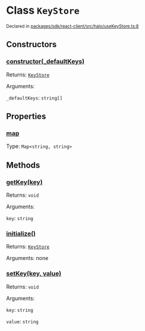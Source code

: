 # Class `KeyStore`
<sub>Declared in [packages/sdk/react-client/src/halo/useKeyStore.ts:8](https://github.com/dxos/dxos/blob/3ca6d230f/packages/sdk/react-client/src/halo/useKeyStore.ts#L8)</sub>




## Constructors
### [constructor(_defaultKeys)](https://github.com/dxos/dxos/blob/3ca6d230f/packages/sdk/react-client/src/halo/useKeyStore.ts#L11)




Returns: <code>[KeyStore](/api/@dxos/react-client/classes/KeyStore)</code>

Arguments: 

`_defaultKeys`: <code>string[]</code>



## Properties
### [map](https://github.com/dxos/dxos/blob/3ca6d230f/packages/sdk/react-client/src/halo/useKeyStore.ts#L13)
Type: <code>Map&lt;string, string&gt;</code>




## Methods
### [getKey(key)](https://github.com/dxos/dxos/blob/3ca6d230f/packages/sdk/react-client/src/halo/useKeyStore.ts#L27)




Returns: <code>void</code>

Arguments: 

`key`: <code>string</code>


### [initialize()](https://github.com/dxos/dxos/blob/3ca6d230f/packages/sdk/react-client/src/halo/useKeyStore.ts#L18)




Returns: <code>[KeyStore](/api/@dxos/react-client/classes/KeyStore)</code>

Arguments: none




### [setKey(key, value)](https://github.com/dxos/dxos/blob/3ca6d230f/packages/sdk/react-client/src/halo/useKeyStore.ts#L31)




Returns: <code>void</code>

Arguments: 

`key`: <code>string</code>

`value`: <code>string</code>


